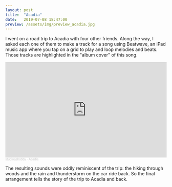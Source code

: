 ```yaml
---
layout: post
title:  "Acadia"
date:   2019-07-08 18:47:00
preview: /assets/img/preview_acadia.jpg
---
```


I went on a road trip to Acadia with four other friends. Along the way, I asked each one of them to make a track for a song using Beatwave, an iPad music app where you tap on a grid to play and loop melodies and beats. Those tracks are highlighted in the "album cover" of this song.

<iframe width="100%" height="300" scrolling="no" frameborder="no" allow="autoplay" src="https://w.soundcloud.com/player/?url=https%3A//api.soundcloud.com/tracks/648252463&color=%23ff5500&auto_play=false&hide_related=false&show_comments=true&show_user=true&show_reposts=false&show_teaser=true&visual=true"></iframe><div style="font-size: 10px; color: #cccccc;line-break: anywhere;word-break: normal;overflow: hidden;white-space: nowrap;text-overflow: ellipsis; font-family: Interstate,Lucida Grande,Lucida Sans Unicode,Lucida Sans,Garuda,Verdana,Tahoma,sans-serif;font-weight: 100;"><a href="https://soundcloud.com/studioashobby" title="studioashobby" target="_blank" style="color: #cccccc; text-decoration: none;">studioashobby</a> · <a href="https://soundcloud.com/studioashobby/acadia" title="Acadia" target="_blank" style="color: #cccccc; text-decoration: none;">Acadia</a></div>

The resulting sounds were oddly reminiscent of the trip: the hiking through woods and the rain and thunderstorm on the car ride back. So the final arrangement tells the story of the trip to Acadia and back.